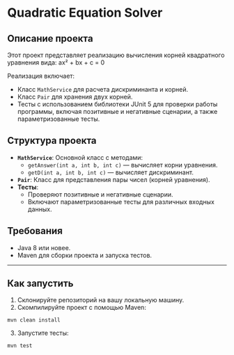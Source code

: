 # Quadratic Equation Solver

## Описание проекта

Этот проект представляет реализацию вычисления корней квадратного уравнения вида:
ax² + bx + c = 0

Реализация включает:
- Класс `MathService` для расчета дискриминанта и корней.
- Класс `Pair` для хранения двух корней.
- Тесты с использованием библиотеки JUnit 5 для проверки работы программы, включая позитивные и негативные сценарии, а также параметризованные тесты.

## Структура проекта

- **`MathService`**: Основной класс с методами:
    - `getAnswer(int a, int b, int c)` — вычисляет корни уравнения.
    - `getD(int a, int b, int c)` — вычисляет дискриминант.
- **`Pair`**: Класс для представления пары чисел (корней уравнения).
- **Тесты**:
    - Проверяют позитивные и негативные сценарии.
    - Включают параметризованные тесты для различных входных данных.
  
## Требования

- Java 8 или новее.
- Maven для сборки проекта и запуска тестов.

---

## Как запустить
1. Склонируйте репозиторий на вашу локальную машину.
2. Скомпилируйте проект с помощью Maven:
```
mvn clean install
```
3. Запустите тесты:
```
mvn test
```